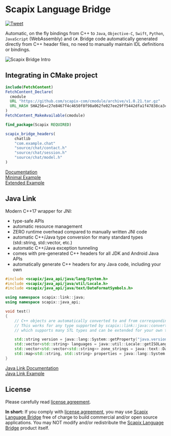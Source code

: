 ﻿# Scapix Language Bridge

[![Tweet](https://img.shields.io/twitter/url/http/shields.io.svg?style=social)](https://twitter.com/intent/tweet?text=Automatic%20bindings%20from%20C%2B%2B%20to%20Java%2C%20Objective-C%2C%20Swift%2C%20Python%2C%20JavaScript%20%28WebAssembly%29%20and%20C%23&url=https://github.com/scapix-com/scapix)

Automatic, on the fly bindings from C++ to `Java`, `Objective-C`, `Swift`, `Python`, `JavaScript` (WebAssembly) and `C#`.
Bridge code automatically generated directly from C++ header files, no need to manually maintain IDL definitions or bindings.

![Scapix Bridge Intro](https://www.scapix.com/img/scapix_intro.png)

## Integrating in CMake project

```cmake
include(FetchContent)
FetchContent_Declare(
  cmodule
  URL "https://github.com/scapix-com/cmodule/archive/v1.0.21.tar.gz"
  URL_HASH SHA256=c27e8467f4c4650f8f98a062fe027ee29ff5442dfa1f47838ca3c5e82e3eb453
)
FetchContent_MakeAvailable(cmodule)

find_package(Scapix REQUIRED)

scapix_bridge_headers(
    chatlib
    "com.example.chat"
    "source/chat/contact.h"
    "source/chat/session.h"
    "source/chat/model.h"
)
```

[Documentation](https://www.scapix.com/)\
[Minimal Example](https://github.com/scapix-com/tiny_bridge)\
[Extended Example](https://github.com/scapix-com/example1)

## Java Link

Modern C++17 wrapper for JNI:
- type-safe APIs
- automatic resource management
- ZERO runtime overhead compared to manually written JNI code
- automatic C++/Java type conversion for many standard types (std::string, std::vector, etc.)
- automatic C++/Java exception tunneling
- comes with pre-generated C++ headers for all JDK and Android Java APIs
- automatically generate C++ headers for any Java code, including your own

```cpp
#include <scapix/java_api/java/lang/System.h>
#include <scapix/java_api/java/util/Locale.h>
#include <scapix/java_api/java/text/DateFormatSymbols.h>

using namespace scapix::link::java;
using namespace scapix::java_api;

void test()
{
    // C++ objects are automatically converted to and from corresponding Java types.
    // This works for any type supported by scapix::link::java::convert<> interface,
    // which supports many STL types and can be extended for your own types.

    std::string version = java::lang::System::getProperty("java.version");
    std::vector<std::string> languages = java::util::Locale::getISOLanguages();
    std::vector<std::vector<std::string>> zone_strings = java::text::DateFormatSymbols::getInstance()->getZoneStrings();
    std::map<std::string, std::string> properties = java::lang::System::getProperties();
}
```

[Java Link Documentation](https://www.scapix.com/documentation/java_link)\
[Java Link Example](https://github.com/scapix-com/example2)

## License

Please carefully read [license agreement](LICENSE.txt).

**In short:**
If you comply with [license agreement](LICENSE.txt), you may use [Scapix Language Bridge](https://www.scapix.com) free of charge to build commercial and/or open source applications.
You may NOT modify and/or redistribute the [Scapix Language Bridge](https://www.scapix.com) product itself.
